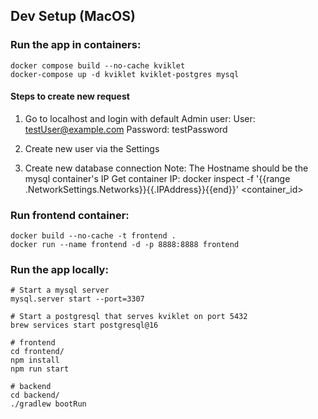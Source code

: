 ## Dev Setup (MacOS)

### Run the app in containers:

```
docker compose build --no-cache kviklet
docker-compose up -d kviklet kviklet-postgres mysql
```

#### Steps to create new request

1. Go to localhost and login with default Admin user:
   User: testUser@example.com
   Password: testPassword

2. Create new user via the Settings
3. Create new database connection
   Note: The Hostname should be the mysql container's IP
   Get container IP: docker inspect -f '{{range .NetworkSettings.Networks}}{{.IPAddress}}{{end}}' <container_id>

### Run frontend container:

```
docker build --no-cache -t frontend .
docker run --name frontend -d -p 8888:8888 frontend
```

### Run the app locally:

```
# Start a mysql server
mysql.server start --port=3307

# Start a postgresql that serves kviklet on port 5432
brew services start postgresql@16

# frontend
cd frontend/
npm install
npm run start

# backend
cd backend/
./gradlew bootRun
```
